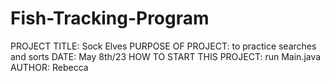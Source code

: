 # Fish-Tracking-Program
PROJECT TITLE: Sock Elves
PURPOSE OF PROJECT: to practice searches and sorts
DATE: May 8th/23
HOW TO START THIS PROJECT: run Main.java
AUTHOR: Rebecca
